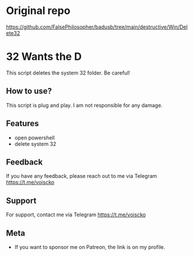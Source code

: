 # Original repo
https://github.com/FalsePhilosopher/badusb/tree/main/destructive/Win/Delete32

# 32 Wants the D

This script deletes the system 32 folder. Be careful!




## How to use?

This script is plug and play. I am not responsible for any damage.




## Features

- open powershell
- delete system 32





## Feedback

If you have any feedback, please reach out to me via Telegram https://t.me/voiscko






## Support

For support, contact me via  Telegram https://t.me/voiscko


## Meta


- If you want to sponsor me on Patreon, the link is on my profile.


